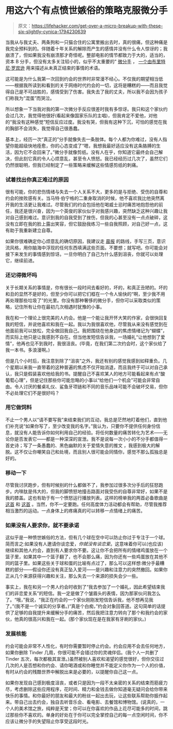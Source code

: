 # 用这六个有点愤世嫉俗的策略克服微分手

> 原文：<https://lifehacker.com/get-over-a-micro-breakup-with-these-six-slightly-cynica-1794230639>

当我从与我丈夫、两条狗和一只猫合住的公寓里搬出去时，真的很痛，但这种痛是我完全预料到的。伴随着十年关系的解除而产生的感情并没有什么令人惊讶的；我崩溃了，但如果我没有崩溃那才奇怪呢。整部电影的情节都致力于大的，适当的，资本 B 分手，但没有太多关注较小的，似乎不太重要的" [微分手](https://www.washingtonpost.com/news/soloish/wp/2017/04/06/the-surprising-weight-of-the-micro-breakup/?utm_term=.733d52e11b11) ， [一个由布里特尼·罗宾逊](https://www.washingtonpost.com/news/soloish/wp/2017/04/06/the-surprising-weight-of-the-micro-breakup/?utm_term=.733d52e11b11) 用来描述从未真正结束的事情的术语。



这可能是为什么我第一次回到约会的世界时非常漫不经心。不仅我的期望相当低——根据我所读到和看到的关于网络时代约会的一切，这将是糟糕的——而且我觉得自己是不可战胜的，感情受到了伤害。我失去了我的丈夫，所以我不会因为孩子们称我为“混蛋”而哭泣。

所以想象一下当我对我的第一次微分手反应很差时我有多惊讶。我只和这个家伙约会过几次，我觉得他很好(看起来像国家乐队的主唱)，但我肯定不爱他，对他的“我没有这种感觉”短信反应过度。我没有哭，但我有这种下沉，可怕的感觉在我的胸部不会消失，我觉得自己很愚蠢。

基本上，经历一次“真正的”分手就像失去一条肢体。每个人都为你难过，没有人指望你能超级快地痊愈，你的心态变成了“嗯，我想我最好适应没有这条胳膊的生活，因为它不会回来了。”微分手就像剪纸。没有人在乎，你知道它最终会自己解决，但此刻它真的令人心烦意乱，甚至令人愤怒。我已经经历过几次了，虽然它们仍然很聪明，但我已经制定了一些策略来缓解这些情感剪纸的刺痛。

### 试着找出你真正难过的原因

很有可能，你的悲伤情绪与失去一个人关系不大，更多的是与拒绝、受伤的自尊和约会的挫败感有关。当马特·伯宁格的二重身取消的时候，他不喜欢我比他突然离开我的生活更让我难过。尽管我们的约会包括他在喝威士忌时痛苦地抱怨他的前任，我还是很兴奋，因为一个英俊的家伙似乎对我感兴趣，突然缺乏这种兴趣让我对自己感到难过。意识到我的自我受到了挫伤，但我的心甚至没有一点点破碎，这没有立即在我的脸上露出笑容，但它鼓励我练习一些自我照顾，对自己好一点，这有助于我重新建立自尊。



如果你很难确定你心烦意乱的确切原因，我建议走 [晨报](https://lifehacker.com/write-morning-pages-by-hand-every-day-to-boost-produc-1623157620) 的路线，手写三页，意识流风格，用你脑海中浮现的任何东西填满这些页面。不要想；就写吧。你可能会对接下来发生的事情感到惊讶。一旦你明白了自己为什么感到沮丧，你就可以处理它，继续前进。

### 还记得微坏吗

关于长期关系的事情是，你有很长一段时间去看好的，坏的，和真正丑陋的。坏的和丑的显然不是好的，但至少你可以把它们框在一个令人愉快的“啊，至少我不用再处理那些垃圾了”的光里。你没有那种奢侈的微分手，但你可以采取类似的策略，记住所有让你在最初几次相遇时犹豫的小事。

我在和一个理论上很完美的人约会。他是一个能让我开怀大笑的作家，会很快回复我的短信，并说他喜欢和我在一起。我以为我很喜欢他，尽管我从来没有感觉到在他面前我可以放松，完全做回我自己。我把围绕在他身边的焦虑情绪记为“蝴蝶”，而实际上他只是让我感到不自在。但当他发短信告诉我，一场婚礼“让他想到了爱情”，他再也见不到我时，我很沮丧。(毕竟，在我们第二次约会时，这个家伙给了我一本书。多浪漫啊。)

但是几个小时后，我注意到除了“沮丧”之外，我还有别的感觉我感到如释重负。几个星期以来我一直带着的这种普遍的焦虑不仅开始消退，而且我终于可以对自己承认，我只是假装喜欢他给我的书。提醒自己不喜欢某人的地方可能看起来有点“酸葡萄心理”，但是记住那些你可能忽略的小事以“给他们一个机会”可能会非常自由。令人讨厌的餐桌礼仪、鲨鱼牙项链和不同的音乐品味可能不会破坏交易，但你不必处理它们不是很好吗？

### 用它做饲料

不止一个男人以“请不要写我”来结束我们的互动，我总是茫然地盯着他们，直到他们补充说“如果你写了，至少改变我的名字。”我认为，只要你不提供任何身份信息，就没有人能告诉你如何利用自己的经验。将任何数量的痛苦转化为艺术——无论你是否发表它——都是一种深深的宣泄。我不是说每一次小小的不分手都值得一首史诗；写了一条愚蠢的、黑色幽默的关于爱情失意的推文 ，我感到极大的解脱。这不仅让你嘲笑自己和处境，而且别人很可能会同情你，感觉不那么孤独总是好的。

### 移动一下

尽管我讨厌跑步，但有时候别的什么都做不了，我参加过很多次分手后的狂怒跑步。内啡肽是伟大的，但我的脚愤怒地撞击路面对我受伤的自尊非常好，如果不是我的膝盖。这也有助于有一个愤怒运行播放列表。这样的榜单我的两首必备歌曲是 [这首](https://www.youtube.com/watch?v=mUJ-QsijPNQ) 和 [这首](https://www.youtube.com/watch?v=VAt7hK_zKr0) 。当然，你不一定要跑。任何高度体力活动都会有帮助，尽管我推荐相当激烈的运动。一点身体上的疼痛真的可以转移一点情绪上的痛苦。

### 如果没有人要求你，就不要承诺

这似乎是一种愤世嫉俗的方法，但有几个球在空中可以防止你过于专注于一个球。简而言之:如果没有人邀请你谈恋爱，*你就没有谈恋爱*。这意味着你可以(也应该)继续和其他人约会，直到有人要求你不要。这让你不会把所有的情绪鸡蛋放在一个篮子里，如果其中一个篮子翻了，也不会那么痛，因为你还有一些鸡蛋放在其他不同的篮子里。如果这些关于球和蛋的比喻有点过了，那么可以这样想:微分手最糟糕的部分——假设你还没有真正坠入爱河——是兴趣和注意力的突然撤回。如果你正从几个来源获得兴趣和关注，那么失去一个来源的损失会少一些。

事实上，我在和另一个男人约会时收到了“我去参加了一个婚礼，因此希望结束我们的非恋爱关系”的短信。我一定是做了个皱眉头的表情，因为那家伙问我怎么了。“哦，”我说，“我正在约会的一个家伙刚刚发短信告诉我，他不想再见我了。”(我不是一个诚实的分享者。)“真是个白痴，”约会对象回答道。这句简单的话提供了足够的自我提升来缓解分手的痛苦，然后我把注意力转向了那个和我约会的家伙，他真的很高兴和我在一起。(那个家伙现在是在我家有牙刷的家伙。)

### 发展核能

约会可能会非常不人性化，有时你需要暂时停止约会。约会应用不会去任何地方，如果你删除 Tinder 几周，你很可能不会错过你的灵魂伴侣。(我个人一共删了 Tinder 五次，每次都极其宣泄。)虽然被别人喜欢和渴望的感觉很好，但你交往过几次的人是否想和你约会、请你喝酒或和你睡觉并不能定义你作为一个人的价值，有时从约会的残酷世界中解脱出来是必要的，以提醒你自己这一点。

如果你发现自己感到极度沮丧，或者只是因为一段不太亲密的关系的结束而筋疲力尽，考虑删除这些应用程序，花时间、精力和金钱去做你知道毫无疑问会给你带来快乐的事情。和你最好的朋友和最大的粉丝一起出去玩，让这些联系帮助你振作起来。带自己出去约会，独自去听音乐会、看电影、去餐馆和博物馆。(说真的，一个人的美术馆之旅，纯粹是天堂；你可以在你喜欢的作品上花尽可能多的时间，跳过那些你不喜欢的。单身的好处在于你可以完全掌控自己的每一点空闲时间，你不应该让微分手的失望阻止你享受这段时光。